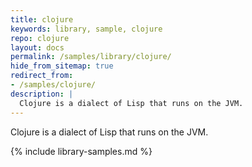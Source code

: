```yaml
---
title: clojure
keywords: library, sample, clojure
repo: clojure
layout: docs
permalink: /samples/library/clojure/
hide_from_sitemap: true
redirect_from:
- /samples/clojure/
description: |
  Clojure is a dialect of Lisp that runs on the JVM.
---
```


Clojure is a dialect of Lisp that runs on the JVM.


{% include library-samples.md %}
